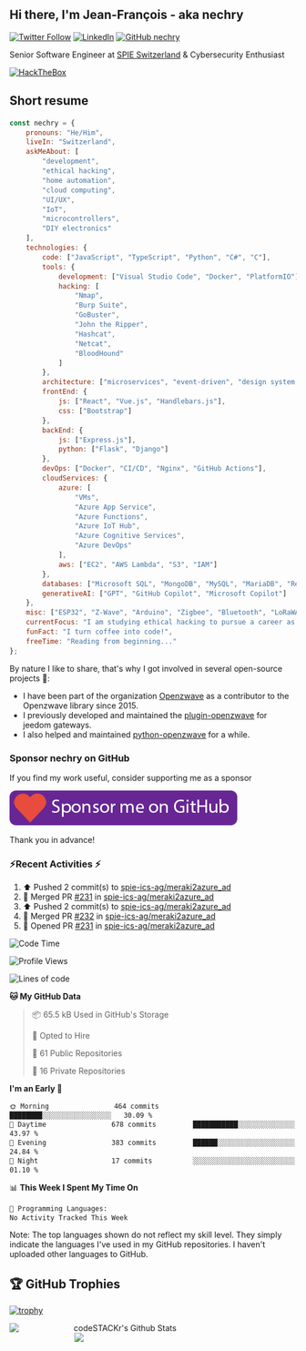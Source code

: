 ## Hi there, I'm Jean-François - aka nechry
[![Twitter Follow][twitter-badge]][twitter]
[![LinkedIn][linkedin-badge]][linkedin]
[![GitHub nechry][gitHub-badge]][gitHub]

Senior Software Engineer at [SPIE Switzerland](https://www.spie.ch/en/) & Cybersecurity Enthusiast

[![HackTheBox][hackthebox-badge]][hackthebox]
<!--<img alt="snake eating my contributions" src="https://raw.githubusercontent.com/nechry/nechry/output/github-contribution-grid-snake.svg" />-->
## Short resume
```javascript
const nechry = {
    pronouns: "He/Him",
    liveIn: "Switzerland",
    askMeAbout: [
        "development",
        "ethical hacking",
        "home automation",
        "cloud computing",
        "UI/UX",
        "IoT",
        "microcontrollers",
        "DIY electronics"
    ],
    technologies: {
        code: ["JavaScript", "TypeScript", "Python", "C#", "C"],
        tools: {
            development: ["Visual Studio Code", "Docker", "PlatformIO"],
            hacking: [
                "Nmap",
                "Burp Suite",
                "GoBuster",
                "John the Ripper",
                "Hashcat",
                "Netcat",
                "BloodHound"
            ]
        },
        architecture: ["microservices", "event-driven", "design system pattern", "REST APIs"],
        frontEnd: {
            js: ["React", "Vue.js", "Handlebars.js"],
            css: ["Bootstrap"]
        },
        backEnd: {
            js: ["Express.js"],
            python: ["Flask", "Django"]
        },
        devOps: ["Docker", "CI/CD", "Nginx", "GitHub Actions"],
        cloudServices: {
            azure: [
                "VMs",
                "Azure App Service",
                "Azure Functions",
                "Azure IoT Hub",
                "Azure Cognitive Services",
                "Azure DevOps"
            ],
            aws: ["EC2", "AWS Lambda", "S3", "IAM"]
        },
        databases: ["Microsoft SQL", "MongoDB", "MySQL", "MariaDB", "Redis"],       
        generativeAI: ["GPT", "GitHub Copilot", "Microsoft Copilot"]
    },
    misc: ["ESP32", "Z-Wave", "Arduino", "Zigbee", "Bluetooth", "LoRaWAN"],
    currentFocus: "I am studying ethical hacking to pursue a career as a penetration tester.",
    funFact: "I turn coffee into code!",
    freeTime: "Reading from beginning..."
};
```

By nature I like to share, that's why I got involved in several open-source projects 🔭:
- I have been part of the organization [Openzwave][Openzwave] as a contributor to the Openzwave library since 2015.
- I previously developed and maintained the [plugin-openzwave][plugin-openzwave] for jeedom gateways.
- I also helped and maintained [python-openzwave][python-openzwave] for a while.

### Sponsor nechry on GitHub

If you find my work useful, consider supporting me as a sponsor

[![Github Sponsorship][sponsor-button]][sponsor]

Thank you in advance!

[gitHub]: https://github.com/nechry
[gitHub-badge]: https://img.shields.io/github/followers/nechry?label=follow&style=social
[header-image]: assets/header_nechry.png
[hackthebox]: https://app.hackthebox.com/profile/#1847258
[hackthebox-badge]: https://www.hackthebox.com/badge/image/1847258
[website]: https://nechry-automation.ch
[twitter]: https://twitter.com/intent/follow?original_referer=https%3A%2F%2Fgithub.com%2Fnechry&screen_name=nechry
[twitter-badge]: https://img.shields.io/twitter/follow/nechry?style=social
[linkedin]: https://linkedin.com/in/jfauger
[linkedin-badge]: https://img.shields.io/badge/-LinkedIn-blue?style=flat-square&logo=Linkedin&logoColor=white&link=https://www.linkedin.com/in/jfauger/
[sponsor]: https://github.com/sponsors/nechry
[sponsor-button]: assets/GitHub_Sponsorship_button.png
[Openzwave]: https://github.com/OpenZWave
[plugin-openzwave]: https://github.com/jeedom/plugin-openzwave
[python-openzwave]: https://github.com/OpenZWave/python-openzwave

### ⚡Recent Activities ⚡

<!--RECENT_ACTIVITY:start-->
1. ⬆️ Pushed 2 commit(s) to [spie-ics-ag/meraki2azure_ad](https://github.com/spie-ics-ag/meraki2azure_ad)<br>
2. 🎉 Merged PR [#231](https://github.com/spie-ics-ag/meraki2azure_ad/pull/231) in [spie-ics-ag/meraki2azure_ad](https://github.com/spie-ics-ag/meraki2azure_ad)<br>
3. ⬆️ Pushed 2 commit(s) to [spie-ics-ag/meraki2azure_ad](https://github.com/spie-ics-ag/meraki2azure_ad)<br>
4. 🎉 Merged PR [#232](https://github.com/spie-ics-ag/meraki2azure_ad/pull/232) in [spie-ics-ag/meraki2azure_ad](https://github.com/spie-ics-ag/meraki2azure_ad)<br>
5. 💪 Opened PR [#231](https://github.com/spie-ics-ag/meraki2azure_ad/pull/231) in [spie-ics-ag/meraki2azure_ad](https://github.com/spie-ics-ag/meraki2azure_ad)<br>
<!--RECENT_ACTIVITY:end-->
<!--START_SECTION:waka-->
![Code Time](http://img.shields.io/badge/Code%20Time-0%20secs-blue)

![Profile Views](http://img.shields.io/badge/Profile%20Views-3-blue)

![Lines of code](https://img.shields.io/badge/From%20Hello%20World%20I%27ve%20Written-602.7%20thousand%20lines%20of%20code-blue)

**🐱 My GitHub Data** 

> 📦 65.5 kB Used in GitHub's Storage 
 > 
> 💼 Opted to Hire
 > 
> 📜 61 Public Repositories 
 > 
> 🔑 16 Private Repositories 
 > 
**I'm an Early 🐤** 

```text
🌞 Morning                464 commits         ████████░░░░░░░░░░░░░░░░░   30.09 % 
🌆 Daytime                678 commits         ███████████░░░░░░░░░░░░░░   43.97 % 
🌃 Evening                383 commits         ██████░░░░░░░░░░░░░░░░░░░   24.84 % 
🌙 Night                  17 commits          ░░░░░░░░░░░░░░░░░░░░░░░░░   01.10 % 
```


📊 **This Week I Spent My Time On** 

```text
💬 Programming Languages: 
No Activity Tracked This Week
```


<!--END_SECTION:waka-->
Note: The top languages shown do not reflect my skill level. They simply indicate the languages I've used in my GitHub repositories. I haven't uploaded other languages to GitHub.

## 🏆 GitHub Trophies

[![trophy](https://github-profile-trophy.vercel.app/?username=nechry&theme=nord&column=7&no-frame=true&row=1&margin-w=36)](https://github.com/ryo-ma/github-profile-trophy)

<p align=center>
  <img align="left" width=390 alt="codeSTACKr's Github Stats" src="https://github-readme-stats.vercel.app/api?username=nechry&show_icons=true&hide_border=true&count_private=true&theme=blue-green" />
  <img align="right" width=390 src="https://github-readme-streak-stats.herokuapp.com/?user=nechry&theme=blue-green" />
</p>
